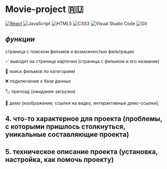 
# Movie-project 🇷🇺

[![React](https://img.shields.io/badge/react-%2320232a.svg?style=for-the-badge&logo=react&logoColor=%2361DAFB)](https://reactjs.org/) ![JavaScript](https://img.shields.io/badge/javascript-%23323330.svg?style=for-the-badge&logo=javascript&logoColor=%23F7DF1E) ![HTML5](https://img.shields.io/badge/html5-%23E34F26.svg?style=for-the-badge&logo=html5&logoColor=white) ![CSS3](https://img.shields.io/badge/css3-%231572B6.svg?style=for-the-badge&logo=css3&logoColor=white) ![Visual Studio Code](https://img.shields.io/badge/Visual%20Studio%20Code-0078d7.svg?style=for-the-badge&logo=visual-studio-code&logoColor=white) ![Git](https://img.shields.io/badge/git-%23F05033.svg?style=for-the-badge&logo=git&logoColor=white)

## ***функции***
страница с поиском фильмов и возможностью фильтрации

✅ выводит на странице карточки (страница с фильмом и его название)

🎯 поиск фильмов по категориям

❌ подключение к базе данных

🏷️ прелоад (ожидание загрузки)

🍎 демо (изображения, ссылки на видео, интерактивные демо-ссылки);

## 4. что-то характерное для проекта (проблемы, с которыми пришлось столкнуться, уникальные составляющие проекта)

## 5. техническое описание проекта (установка, настройка, как помочь проекту)